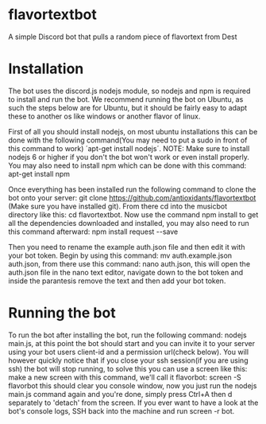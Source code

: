 # flavortextbot
A simple Discord bot that pulls a random piece of flavortext from Dest

# Installation
The bot uses the discord.js nodejs module, so nodejs and npm is required to install and run the bot. We recommend running the bot on Ubuntu, as such the steps below are for Ubuntu, but it should be fairly easy to adapt these to another os like windows or another flavor of linux.

First of all you should install nodejs, on most ubuntu installations this can be done with the following command(You may need to put a sudo in front of this command to work) ´apt-get install nodejs´. NOTE: Make sure to install nodejs 6 or higher if you don't the bot won't work or even install properly.
You may also need to install npm which can be done with this command: apt-get install npm

Once everything has been installed run the following command to clone the bot onto your server: git clone https://github.com/antioxidants/flavortextbot (Make sure you have installed git).
From there cd into the musicbot directory like this: cd flavortextbot. Now use the command npm install to get all the dependencies downloaded and installed, you may also need to run this command afterward: npm install request --save 

Then you need to rename the example auth.json file and then edit it with your bot token. Begin by using this command: mv auth.example.json auth.json, from there use this command: nano auth.json, this will open the auth.json file in the nano text editor, navigate down to the bot token and inside the parantesis remove the text and then add your bot token. 

# Running the bot
To run the bot after installing the bot, run the following command: nodejs main.js, at this point the bot should start and you can invite it to your server using your bot users client-id and a permission url(check below). 
You will however quickly notice that if you close your ssh session(if you are using ssh) the bot will stop running, to solve this you can use a screen like this: 
make a new screen with this command, we'll call it flavorbot: screen -S flavorbot
this should clear you console window, now you just run the nodejs main.js command again and you're done, simply press Ctrl+A then d separately to 'detach' from the screen. If you ever want to have a look at the bot's console logs, SSH back into the machine and run screen -r bot.
